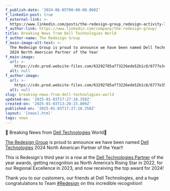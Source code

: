```yaml
---
f_publish-date: '2024-06-05T00:00:00.000Z'
f_linkedin-post: true
f_external-link: >-
  https://www.linkedin.com/posts/the-redesign-group_redesign-activity-7199058619999363072-1I7M/?utm_source=share&utm_medium=member_ios
f_author-link: https://www.linkedin.com/company/the-redesign-group/
title: Breaking News from Dell Technologies World
f_author-name: The Redesign Group
f_main-image-alt-text: >-
  The Redesign Group is proud to announce we have been named Dell Technologies
  2024 North American Partner of the Year
f_main-image:
  url: >-
    https://cdn.prod.website-files.com/63292785af73226ede52b1c8/6777e3c62b1d95fbd7823e68_1716389325703.avif
  alt: null
f_author-image:
  url: >-
    https://cdn.prod.website-files.com/63292785af73226ede52b1c8/6777e35abab0ca2a01dd6496_the_redesign_group_logo.avif
  alt: null
slug: breaking-news-from-dell-technologies-world
updated-on: '2025-01-03T17:27:18.358Z'
created-on: '2025-01-03T13:20:15.809Z'
published-on: '2025-01-03T17:27:18.358Z'
layout: '[news].html'
tags: news
---
```


📣 Breaking News from [Dell Technologies](https://www.linkedin.com/company/delltechnologies/) World📣 [‍](https://www.linkedin.com/company/the-redesign-group/)

[The Redesign Group](https://www.linkedin.com/company/the-redesign-group/) is proud to announce we have been named [Dell Technologies](https://www.linkedin.com/company/delltechnologies/) 2024 North American Partner of the Year!!

This is Redesign's third year in a row at the [Dell Technologies Partner](https://www.linkedin.com/company/dell-tech-partner/) of the year awards, getting recognition as North America’s Rising Star in 2022, for our Regional Excellence in 2023, and now receiving the top award for 2024!

Thank you to our customers, our friends at Dell Technologies, and a huge congratulations to Team [#Redesign](https://www.linkedin.com/feed/hashtag/?keywords=redesign&highlightedUpdateUrns=urn%3Ali%3Aactivity%3A7199058619999363072) on this incredible recognition!
